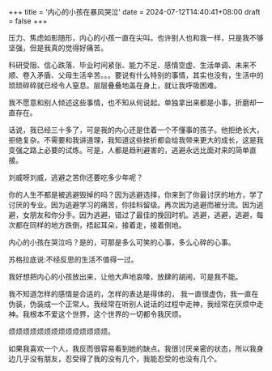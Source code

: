 +++
title = '内心的小孩在暴风哭泣'
date = 2024-07-12T14:40:41+08:00
draft = false
+++

压力、焦虑如影随形，内心的小孩一直在尖叫。也许别人也和我一样，只是我不够坚强，但是我真的觉得好痛苦。

科研受阻、信心跌落、毕业时间紧张、能力不足、感情空虚、生活单调、未来不顺、卷入矛盾、父母生活辛苦。。。要说有什么特别的事情，其实也没有，生活中的琐琐碎碎就已经令人窒息。层层叠叠地盖在身上，就让我呼吸困难。

我不愿意和别人倾述这些事情，也不知从何说起。单独拿出来都是小事，折磨却一直存在。

话说，我已经三十多了，可是我的内心还是住着一个不懂事的孩子。他拒绝长大，拒绝复杂。不需要和我讲道理，我知道这些挫折都会给我带来更大的成长，这是我变强之路上必要的试炼。可是，人都是趋利避害的，逃避永远比面对来的简单直接。

刘威呀刘威，逃避之苦你还要吃多少年呢？

你的人生不都是被逃避毁掉的吗？因为逃避选择，你来到了你最讨厌的地方，学了讨厌的专业。因为逃避学习的痛苦，你挂科留级。再次因为逃避而被分流。因为逃避，女朋友和你分手。因为逃避，错过了最佳的挽回时机。逃避，逃避，逃避，每次都在同样的地方跌倒，捂起耳朵，接着走，接着倒地。

内心的小孩在哭泣吗？是的，可那是多么可笑的心事，多么心碎的心事。

苏格拉底说:不经反思的生活不值得一过。

我好想把内心的小孩放出来，让他大声地哀嚎，放肆的胡闹，可是我不能。

我不知道怎样的感情是合适的，怎样的表达是得体的， 我一直很虚伪，我一直在伪装，伪装成一个正常人。我经常在听别人说话的过程中走神，我经常在厌烦中走神。我根本不爱这个世界，这个世界的一切都令我厌烦。

烦烦烦烦烦烦烦烦烦烦烦烦烦烦。

如果我喜欢一个人，我反而很容易看到她的缺点。我很讨厌亲密的状态，所以我身边几乎没有朋友，忍受得了我的没有几个，我能忍受的也没有几个。
